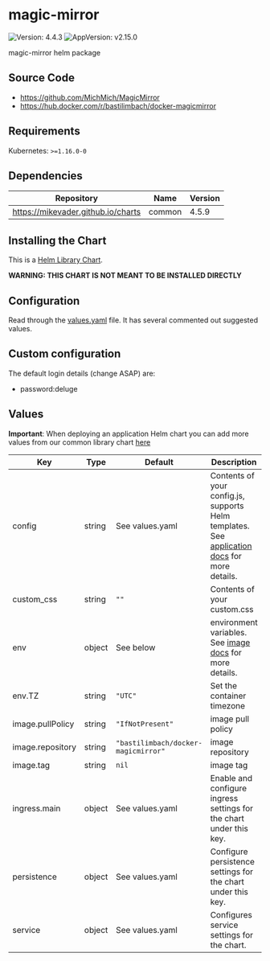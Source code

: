 # magic-mirror

![Version: 4.4.3](https://img.shields.io/badge/Version-4.4.3-informational?style=flat-square) ![AppVersion: v2.15.0](https://img.shields.io/badge/AppVersion-v2.15.0-informational?style=flat-square)

magic-mirror helm package

## Source Code

* <https://github.com/MichMich/MagicMirror>
* <https://hub.docker.com/r/bastilimbach/docker-magicmirror>

## Requirements

Kubernetes: `>=1.16.0-0`

## Dependencies

| Repository | Name | Version |
|------------|------|---------|
| https://mikevader.github.io/charts | common | 4.5.9 |

## Installing the Chart

This is a [Helm Library Chart](https://helm.sh/docs/topics/library_charts/#helm).

**WARNING: THIS CHART IS NOT MEANT TO BE INSTALLED DIRECTLY**

## Configuration

Read through the [values.yaml](./values.yaml) file. It has several commented out suggested values.

## Custom configuration

The default login details (change ASAP) are:

* password:deluge

## Values

**Important**: When deploying an application Helm chart you can add more values from our common library chart [here](https://github.com/mikevader/charts/tree/main/charts/library/common)

| Key | Type | Default | Description |
|-----|------|---------|-------------|
| config | string | See values.yaml | Contents of your config.js, supports Helm templates. See [application docs](https://docs.magicmirror.builders/getting-started/configuration.html) for more details. |
| custom_css | string | `""` | Contents of your custom.css |
| env | object | See below | environment variables. See [image docs](https://github.com/bastilimbach/docker-MagicMirror) for more details. |
| env.TZ | string | `"UTC"` | Set the container timezone |
| image.pullPolicy | string | `"IfNotPresent"` | image pull policy |
| image.repository | string | `"bastilimbach/docker-magicmirror"` | image repository |
| image.tag | string | `nil` | image tag |
| ingress.main | object | See values.yaml | Enable and configure ingress settings for the chart under this key. |
| persistence | object | See values.yaml | Configure persistence settings for the chart under this key. |
| service | object | See values.yaml | Configures service settings for the chart. |

